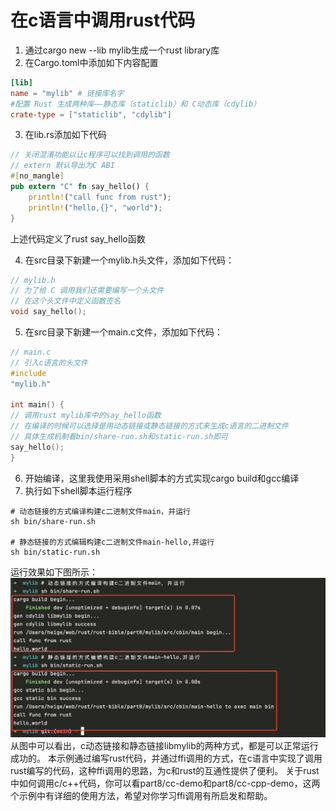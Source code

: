 # 在c语言中调用rust代码

1. 通过cargo new --lib mylib生成一个rust library库
2. 在Cargo.toml中添加如下内容配置

```toml
[lib]
name = "mylib" # 链接库名字
#配置 Rust 生成两种库——静态库（staticlib）和 C动态库（cdylib）
crate-type = ["staticlib", "cdylib"]
```

3. 在lib.rs添加如下代码

```rust
// 关闭混淆功能以让c程序可以找到调用的函数
// extern 默认导出为C ABI
#[no_mangle]
pub extern "C" fn say_hello() {
    println!("call func from rust");
    println!("hello,{}", "world");
}
```

上述代码定义了rust say_hello函数

4. 在src目录下新建一个mylib.h头文件，添加如下代码：

```c
// mylib.h
// 为了给 C 调用我们还需要编写一个头文件
// 在这个头文件中定义函数签名
void say_hello();
```

5. 在src目录下新建一个main.c文件，添加如下代码：

```c
// main.c
// 引入c语言的头文件
#include
"mylib.h"

int main() {
// 调用rust mylib库中的say_hello函数
// 在编译的时候可以选择是用动态链接或静态链接的方式来生成c语言的二进制文件
// 具体生成机制看bin/share-run.sh和static-run.sh即可
say_hello();
}
```

6. 开始编译，这里我使用采用shell脚本的方式实现cargo build和gcc编译
7. 执行如下shell脚本运行程序

```shell
# 动态链接的方式编译构建c二进制文件main，并运行
sh bin/share-run.sh

# 静态链接的方式编辑构建c二进制文件main-hello,并运行
sh bin/static-run.sh
```

运行效果如下图所示：
![](c-run.jpg)
从图中可以看出，c动态链接和静态链接libmylib的两种方式，都是可以正常运行成功的。
本示例通过编写rust代码，并通过ffi调用的方式，在c语言中实现了调用rust编写的代码，这种ffi调用的思路，为c和rust的互通性提供了便利。
关于rust中如何调用c/c++代码，你可以看part8/cc-demo和part8/cc-cpp-demo，这两个示例中有详细的使用方法，希望对你学习ffi调用有所启发和帮助。

